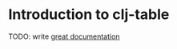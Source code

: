 # Introduction to clj-table

TODO: write [great documentation](http://jacobian.org/writing/what-to-write/)

